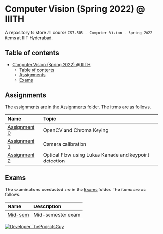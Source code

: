 # Computer Vision (Spring 2022) @ IIITH

A repository to store all course `CS7.505 - Computer Vision - Spring 2022` items at IIIT Hyderabad.

## Table of contents

- [Computer Vision (Spring 2022) @ IIITH](#computer-vision-spring-2022--iiith)
    - [Table of contents](#table-of-contents)
    - [Assignments](#assignments)
    - [Exams](#exams)

## Assignments

The assignments are in the [Assignments](./Assignments/README.md) folder. The items are as follows.

| Name | Topic |
| :--- | :--- |
| [Assignment 0](./Assignments/Assignment%200/README.md) | OpenCV and Chroma Keying |
| [Assignment 1](./Assignments/Assignment%201/README.md) | Camera calibration |
| [Assignment 2](./Assignments/Assignment%202/README.md) | Optical Flow using Lukas Kanade and keypoint detection |


## Exams

The examinations conducted are in the [Exams](./Exams/README.md) folder. The items are as follows.

| Name | Description |
| :-- | :------ |
| [Mid-sem](./Exams/Mid-sem/README.md) | Mid-semester exam |

[![Developer TheProjectsGuy][dev-shield]][dev-profile-link]

[dev-shield]: https://img.shields.io/badge/Developer-TheProjectsGuy-blue
[dev-profile-link]: https://github.com/TheProjectsGuy
